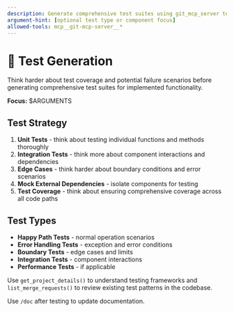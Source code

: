 ```yaml
---
description: Generate comprehensive test suites using git_mcp_server tools for project context
argument-hint: [optional test type or component focus]
allowed-tools: mcp__git-mcp-server__*
---
```


# 🧪 Test Generation

Think harder about test coverage and potential failure scenarios before generating comprehensive test suites for implemented functionality.

**Focus:** $ARGUMENTS

## Test Strategy

1. **Unit Tests** - think about testing individual functions and methods thoroughly
2. **Integration Tests** - think more about component interactions and dependencies
3. **Edge Cases** - think harder about boundary conditions and error scenarios
4. **Mock External Dependencies** - isolate components for testing
5. **Test Coverage** - think about ensuring comprehensive coverage across all code paths

## Test Types

- **Happy Path Tests** - normal operation scenarios
- **Error Handling Tests** - exception and error conditions
- **Boundary Tests** - edge cases and limits
- **Integration Tests** - component interactions
- **Performance Tests** - if applicable

Use `get_project_details()` to understand testing frameworks and `list_merge_requests()` to review existing test patterns in the codebase.

Use `/doc` after testing to update documentation.
